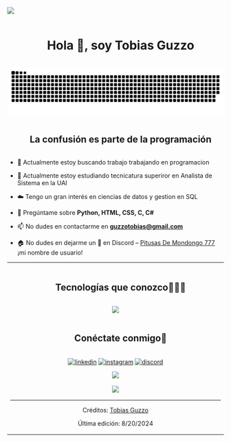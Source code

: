 <!--divisor horizontal (degradado)-->
<img src="https://user-images.githubusercontent.com/73097560/115834477-dbab4500-a447-11eb-908a-139a6edaec5c.gif">

<!--h1 sin borde inferior-->
<div id="user-content-toc">
  <ul align="center">
    <summary><h1 style="display: inline-block">Hola 👋, soy Tobias Guzzo</h1></summary>
  </ul>
</div>

<!--- serpiente -->
<div align="center">
  <img src="https://github.com/1999AZZAR/1999AZZAR/blob/readme/resources/img/grid-snake.svg" alt="serpiente" />
</div>

<!--h2 sin borde inferior-->
<div id="user-content-toc">
  <ul align="center">
    <summary><h2 style="display: inline-block">La confusión es parte de la programación</h2></summary>
  </ul>
</div>

<!--Introducción inicio-->
- 🔭 Actualmente estoy buscando trabajo trabajando en programacion 

- 🌱 Actualmente estoy estudiando tecnicatura superiror en Analista de Sistema en la UAI

- ☁️ Tengo un gran interés en ciencias de datos y gestion en SQL
  
- 💬 Pregúntame sobre **Python, HTML, CSS, C, C#**

- 📫 No dudes en contactarme en **guzzotobias@gmail.com**

- 🏠 No dudes en dejarme un **👋** en Discord – [Pitusas De Mondongo 777](https://discordapp.com/users/493984084935180312) ¡mi nombre de usuario!
<!--Introducción fin-->

<!--- estadísticas y trofeos (inicio) -->
<p align="center">
  <!--- estadísticas (inicio) -->
<table align="center">
<tr border="none">
<td width="50%" align="center">

<!--h1 sin borde inferior-->
<div id="user-content-toc">
  <ul align="center">
    <summary><h2 style="display: inline-block">Tecnologías que conozco👨🏻‍💻</h2></summary>
  </ul>
</div>
<!--iconos de stack tecnológico-->
<p align="center">
  <a href="https://skillicons.dev">
    <img src="https://skillicons.dev/icons?i=git,css,discord,github,html,java,mysql,py,react,vscode,C,C#,kubernetes&perline=14" />
  </a>
</p>

<!-- Conéctate conmigo -->
<!--h2 sin borde inferior-->
<div id="user-content-toc">
  <ul align="center">
    <summary><h2 style="display: inline-block">Conéctate conmigo🤝</h2></summary>
  </ul>
</div>

<!--iconos y enlaces-->
<p align="center">
<a href="https://www.linkedin.com/in/tobias-santino-guzzo-6b0a67248/" target="blank"><img align="center" src="https://user-images.githubusercontent.com/88904952/234979284-68c11d7f-1acc-4f0c-ac78-044e1037d7b0.png" alt="linkedin" height="50" width="50" /></a>
<a href="https://www.instagram.com/tobias_guzzo.gg/" target="blank"><img align="center" src="https://user-images.githubusercontent.com/88904952/234981169-2dd1e58f-4b7e-468c-8213-034ba62156c3.png" alt="instagram" height="50" width="50" /></a>
<a href="https://discordapp.com/users/493984084935180312" target="blank"><img align="center" src="https://user-images.githubusercontent.com/88904952/234982627-019fd336-6248-453c-9b05-97c13fd1d207.png" alt="discord" height="50" width="50" /></a>
</p>

<!--contador de visitas al perfil-->
<div align="center">
  
[![](https://visitcount.itsvg.in/api?id=1010nishant&icon=3&color=6)](https://visitcount.itsvg.in)
  
</div>

<!--divisor horizontal (degradado)-->
<img src="https://user-images.githubusercontent.com/73097560/115834477-dbab4500-a447-11eb-908a-139a6edaec5c.gif">

----------------------------------------------------------------------
Créditos: [Tobias Guzzo](https:https://github.com/TobiasGuzzo/TobiasGuzzo)

Última edición: 8/20/2024
